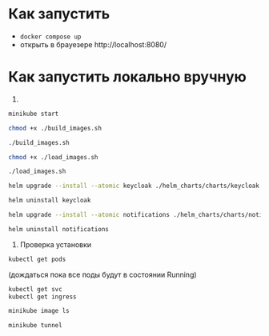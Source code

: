 # Как запустить
* ```docker compose up```
* открыть в брауезере http://localhost:8080/

# Как запустить локально вручную
1.
```bash
minikube start
```
```bash
chmod +x ./build_images.sh
```
```bash
./build_images.sh
```
```bash
chmod +x ./load_images.sh
```
```bash
./load_images.sh
```
```bash
helm upgrade --install --atomic keycloak ./helm_charts/charts/keycloak
```
```bash
helm uninstall keycloak
```
```bash
helm upgrade --install --atomic notifications ./helm_charts/charts/notifications
```
```bash
helm uninstall notifications
```
1. Проверка установки
```bash
kubectl get pods
``` 
(дождаться пока все поды будут в состоянии Running)
```bash
kubectl get svc
kubectl get ingress
```
```bash
minikube image ls
```
```bash
minikube tunnel
```